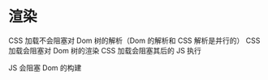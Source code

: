 # 渲染

CSS 加载不会阻塞对 Dom 树的解析（Dom 的解析和 CSS 解析是并行的）
CSS 加载会阻塞对 Dom 树的渲染
CSS 加载会阻塞其后的 JS 执行

JS 会阻塞 Dom 的构建
